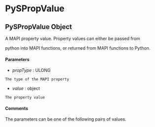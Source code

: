 # PySPropValue

## PySPropValue Object

A MAPI property value.  Property values can either be passed from 

python into MAPI functions, or returned from MAPI functions to Python.

#### Parameters


  -  *propType* : ULONG

    The type of the MAPI property

  -  *value* : object

    The property value

#### Comments
The parameters can be one of the following pairs of values.
